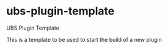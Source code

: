 # ubs-plugin-template

UBS Plugin Template

This is a template to be used to start the build of a new plugin

